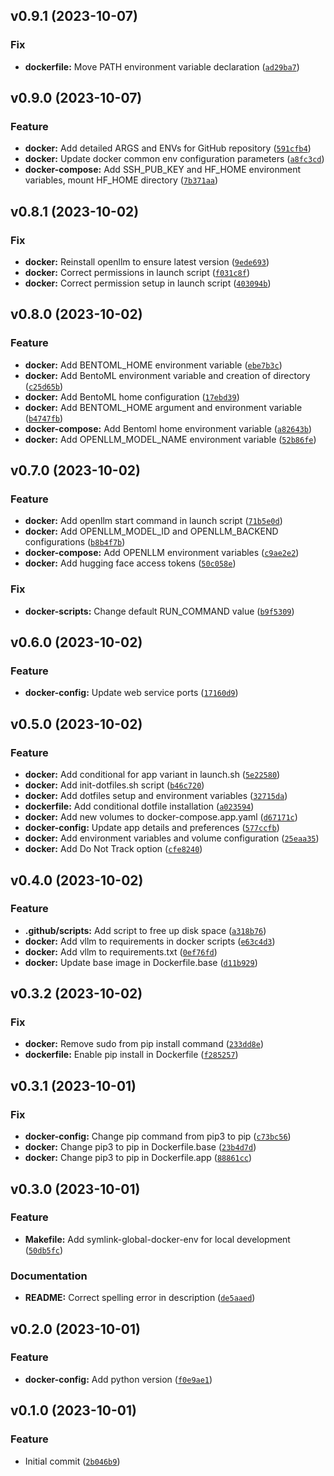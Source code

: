 <!--next-version-placeholder-->

## v0.9.1 (2023-10-07)

### Fix

* **dockerfile:** Move PATH environment variable declaration ([`ad29ba7`](https://github.com/entelecheia/openllm-container/commit/ad29ba72cd49402ebb8e0c83b33f09dad15ff80f))

## v0.9.0 (2023-10-07)

### Feature

* **docker:** Add detailed ARGS and ENVs for GitHub repository ([`591cfb4`](https://github.com/entelecheia/openllm-container/commit/591cfb492474f8f8b3eb957b83861013fcabe272))
* **docker:** Update docker common env configuration parameters ([`a8fc3cd`](https://github.com/entelecheia/openllm-container/commit/a8fc3cd99c114db1a185a5b57c8a1d0172b4af7f))
* **docker-compose:** Add SSH_PUB_KEY and HF_HOME environment variables, mount HF_HOME directory ([`7b371aa`](https://github.com/entelecheia/openllm-container/commit/7b371aa2c96f68e625e990641831a39337b5a89c))

## v0.8.1 (2023-10-02)

### Fix

* **docker:** Reinstall openllm to ensure latest version ([`9ede693`](https://github.com/entelecheia/openllm-container/commit/9ede693b209034351bec60e7137db30164f11215))
* **docker:** Correct permissions in launch script ([`f031c8f`](https://github.com/entelecheia/openllm-container/commit/f031c8fe39d3f86a2c35e3011e49c23f86f9c1cb))
* **docker:** Correct permission setup in launch script ([`403094b`](https://github.com/entelecheia/openllm-container/commit/403094be27e2e3e24fb086034bb094e7f8151aa2))

## v0.8.0 (2023-10-02)

### Feature

* **docker:** Add BENTOML_HOME environment variable ([`ebe7b3c`](https://github.com/entelecheia/openllm-container/commit/ebe7b3c45f273584a99ea4f9542ced88440047a5))
* **docker:** Add BentoML environment variable and creation of directory ([`c25d65b`](https://github.com/entelecheia/openllm-container/commit/c25d65be02db7995638775d47d63a631626a368a))
* **docker:** Add BentoML home configuration ([`17ebd39`](https://github.com/entelecheia/openllm-container/commit/17ebd397f61844800dc5ae0890280c75b8226b36))
* **docker:** Add BENTOML_HOME argument and environment variable ([`b4747fb`](https://github.com/entelecheia/openllm-container/commit/b4747fb1905efe9fa85454c0fc0bebdff74e49cb))
* **docker-compose:** Add Bentoml home environment variable ([`a82643b`](https://github.com/entelecheia/openllm-container/commit/a82643b553869d08cafbb0b5c204b35b7422d0bc))
* **docker:** Add OPENLLM_MODEL_NAME environment variable ([`52b86fe`](https://github.com/entelecheia/openllm-container/commit/52b86fecd66da88cbbcf332b7e9419ac648c5363))

## v0.7.0 (2023-10-02)

### Feature

* **docker:** Add openllm start command in launch script ([`71b5e0d`](https://github.com/entelecheia/openllm-container/commit/71b5e0dad2a919f3ed0c57333df0e649c5c9aca4))
* **docker:** Add OPENLLM_MODEL_ID and OPENLLM_BACKEND configurations ([`b8b4f7b`](https://github.com/entelecheia/openllm-container/commit/b8b4f7bda5b806711ee9f1979466654c15fb6a79))
* **docker-compose:** Add OPENLLM environment variables ([`c9ae2e2`](https://github.com/entelecheia/openllm-container/commit/c9ae2e26b1393a50dcafd05c4411213a55a77bfa))
* **docker:** Add hugging face access tokens ([`50c058e`](https://github.com/entelecheia/openllm-container/commit/50c058e308568eb86c51df6a5b7b00284624d263))

### Fix

* **docker-scripts:** Change default RUN_COMMAND value ([`b9f5309`](https://github.com/entelecheia/openllm-container/commit/b9f53096c873023ec531688dd4c451ea658c191b))

## v0.6.0 (2023-10-02)

### Feature

* **docker-config:** Update web service ports ([`17160d9`](https://github.com/entelecheia/openllm-container/commit/17160d9ae421ad85ab85c259a47b5b89e9ab1618))

## v0.5.0 (2023-10-02)

### Feature

* **docker:** Add conditional for app variant in launch.sh ([`5e22580`](https://github.com/entelecheia/openllm-container/commit/5e22580742601b77b41aa4888986c88091f13ce3))
* **docker:** Add init-dotfiles.sh script ([`b46c720`](https://github.com/entelecheia/openllm-container/commit/b46c720b9af973df3db5f98c51c53b6a7e063bc7))
* **docker:** Add dotfiles setup and environment variables ([`32715da`](https://github.com/entelecheia/openllm-container/commit/32715da91fe0776f908148fcd796672020306718))
* **dockerfile:** Add conditional dotfile installation ([`a023594`](https://github.com/entelecheia/openllm-container/commit/a023594ffc4597eb507c1786944eb0792674a95f))
* **docker:** Add new volumes to docker-compose.app.yaml ([`d67171c`](https://github.com/entelecheia/openllm-container/commit/d67171c2ac4535555234a8d178673914cbe6477b))
* **docker-config:** Update app details and preferences ([`577ccfb`](https://github.com/entelecheia/openllm-container/commit/577ccfb97063cb0d3328f4f752a0db2a5a258099))
* **docker:** Add environment variables and volume configuration ([`25eaa35`](https://github.com/entelecheia/openllm-container/commit/25eaa35629850536b66d7a333942f5b2a543c8db))
* **docker:** Add Do Not Track option ([`cfe8240`](https://github.com/entelecheia/openllm-container/commit/cfe8240543292b809219bb9634ff2aa330cf82bd))

## v0.4.0 (2023-10-02)

### Feature

* **.github/scripts:** Add script to free up disk space ([`a318b76`](https://github.com/entelecheia/openllm-container/commit/a318b76f1b364de9400ddee77582b33382647a7c))
* **docker:** Add vllm to requirements in docker scripts ([`e63c4d3`](https://github.com/entelecheia/openllm-container/commit/e63c4d395c35be16bbbe543aacea50b35a961e18))
* **docker:** Add vllm to requirements.txt ([`0ef76fd`](https://github.com/entelecheia/openllm-container/commit/0ef76fd53e2ef7e061113222d85829f375b07967))
* **docker:** Update base image in Dockerfile.base ([`d11b929`](https://github.com/entelecheia/openllm-container/commit/d11b929a7d57cdd9ac94ca51a620c6066c8d6a5b))

## v0.3.2 (2023-10-02)

### Fix

* **docker:** Remove sudo from pip install command ([`233dd8e`](https://github.com/entelecheia/openllm-container/commit/233dd8edead6faf426003c3406fabe836f080b24))
* **dockerfile:** Enable pip install in Dockerfile ([`f285257`](https://github.com/entelecheia/openllm-container/commit/f2852576c3972e87c3d61582a34b062bd38b83bf))

## v0.3.1 (2023-10-01)

### Fix

* **docker-config:** Change pip command from pip3 to pip ([`c73bc56`](https://github.com/entelecheia/openllm-container/commit/c73bc56fac88bfbce7cbf7cd9ca415fde2a2ee3a))
* **docker:** Change pip3 to pip in Dockerfile.base ([`23b4d7d`](https://github.com/entelecheia/openllm-container/commit/23b4d7d526db2cd38c574d4c6f01a18a93ec5005))
* **docker:** Change pip3 to pip in Dockerfile.app ([`88861cc`](https://github.com/entelecheia/openllm-container/commit/88861cc0aa71a495b01e01b5ceb642d9bcfaf561))

## v0.3.0 (2023-10-01)

### Feature

* **Makefile:** Add symlink-global-docker-env for local development ([`50db5fc`](https://github.com/entelecheia/openllm-container/commit/50db5fce5e176dcd4e39e3ded2c2530c93517ce7))

### Documentation

* **README:** Correct spelling error in description ([`de5aaed`](https://github.com/entelecheia/openllm-container/commit/de5aaed80faf47f9908ad77d53399364ec6ec505))

## v0.2.0 (2023-10-01)

### Feature

* **docker-config:** Add python version ([`f0e9ae1`](https://github.com/entelecheia/openllm-container/commit/f0e9ae119547ca7f94090d555716f372bfc11442))

## v0.1.0 (2023-10-01)

### Feature

* Initial commit ([`2b046b9`](https://github.com/entelecheia/openllm-container/commit/2b046b982bd8cd616f24e313d837975d66467d32))
